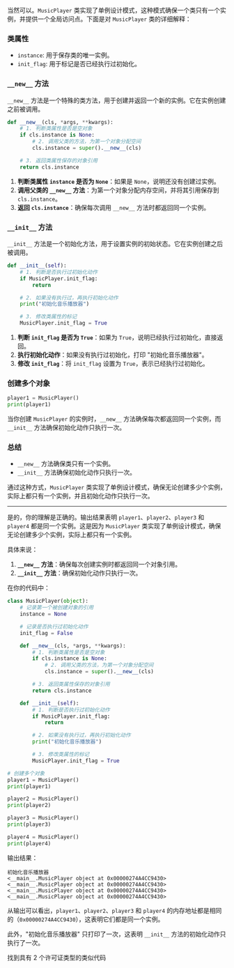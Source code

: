 当然可以。`MusicPlayer` 类实现了单例设计模式，这种模式确保一个类只有一个实例，并提供一个全局访问点。下面是对 `MusicPlayer` 类的详细解释：

### 类属性
- `instance`: 用于保存类的唯一实例。
- `init_flag`: 用于标记是否已经执行过初始化。

### `__new__` 方法
`__new__` 方法是一个特殊的类方法，用于创建并返回一个新的实例。它在实例创建之前被调用。

```python
def __new__(cls, *args, **kwargs):
    # 1. 判断类属性是否是空对象
    if cls.instance is None:
        # 2. 调用父类的方法，为第一个对象分配空间
        cls.instance = super().__new__(cls)

    # 3. 返回类属性保存的对象引用
    return cls.instance
```

1. **判断类属性 `instance` 是否为 `None`**：如果是 `None`，说明还没有创建过实例。
2. **调用父类的 `__new__` 方法**：为第一个对象分配内存空间，并将其引用保存到 `cls.instance`。
3. **返回 `cls.instance`**：确保每次调用 `__new__` 方法时都返回同一个实例。

### `__init__` 方法
`__init__` 方法是一个初始化方法，用于设置实例的初始状态。它在实例创建之后被调用。

```python
def __init__(self):
    # 1. 判断是否执行过初始化动作
    if MusicPlayer.init_flag:
        return

    # 2. 如果没有执行过，再执行初始化动作
    print("初始化音乐播放器")

    # 3. 修改类属性的标记
    MusicPlayer.init_flag = True
```

1. **判断 `init_flag` 是否为 `True`**：如果为 `True`，说明已经执行过初始化，直接返回。
2. **执行初始化动作**：如果没有执行过初始化，打印 "初始化音乐播放器"。
3. **修改 `init_flag`**：将 `init_flag` 设置为 `True`，表示已经执行过初始化。

### 创建多个对象
```python
player1 = MusicPlayer()
print(player1)
```

当你创建 `MusicPlayer` 的实例时，`__new__` 方法确保每次都返回同一个实例，而 `__init__` 方法确保初始化动作只执行一次。

### 总结
- `__new__` 方法确保类只有一个实例。
- `__init__` 方法确保初始化动作只执行一次。

通过这种方式，`MusicPlayer` 类实现了单例设计模式，确保无论创建多少个实例，实际上都只有一个实例，并且初始化动作只执行一次。


---------------------------------------------------------------


是的，你的理解是正确的。输出结果表明 `player1`、`player2`、`player3` 和 `player4` 都是同一个实例。这是因为 `MusicPlayer` 类实现了单例设计模式，确保无论创建多少个实例，实际上都只有一个实例。

具体来说：

1. **`__new__` 方法**：确保每次创建实例时都返回同一个对象引用。
2. **`__init__` 方法**：确保初始化动作只执行一次。

在你的代码中：

```python
class MusicPlayer(object):
    # 记录第一个被创建对象的引用
    instance = None

    # 记录是否执行过初始化动作
    init_flag = False

    def __new__(cls, *args, **kwargs):
        # 1. 判断类属性是否是空对象
        if cls.instance is None:
            # 2. 调用父类的方法，为第一个对象分配空间
            cls.instance = super().__new__(cls)

        # 3. 返回类属性保存的对象引用
        return cls.instance

    def __init__(self):
        # 1. 判断是否执行过初始化动作
        if MusicPlayer.init_flag:
            return

        # 2. 如果没有执行过，再执行初始化动作
        print("初始化音乐播放器")

        # 3. 修改类属性的标记
        MusicPlayer.init_flag = True

# 创建多个对象
player1 = MusicPlayer()
print(player1)

player2 = MusicPlayer()
print(player2)

player3 = MusicPlayer()
print(player3)

player4 = MusicPlayer()
print(player4)
```

输出结果：

```
初始化音乐播放器
<__main__.MusicPlayer object at 0x00000274A4CC9430>
<__main__.MusicPlayer object at 0x00000274A4CC9430>
<__main__.MusicPlayer object at 0x00000274A4CC9430>
<__main__.MusicPlayer object at 0x00000274A4CC9430>
```

从输出可以看出，`player1`、`player2`、`player3` 和 `player4` 的内存地址都是相同的（`0x00000274A4CC9430`），这表明它们都是同一个实例。

此外，"初始化音乐播放器" 只打印了一次，这表明 `__init__` 方法的初始化动作只执行了一次。

找到具有 2 个许可证类型的类似代码